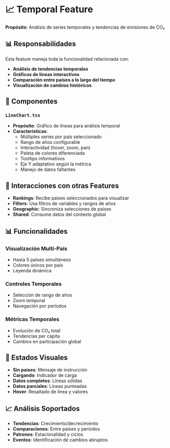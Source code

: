 # 📈 Temporal Feature

**Propósito**: Análisis de series temporales y tendencias de emisiones de CO₂

## 📊 Responsabilidades

Esta feature maneja toda la funcionalidad relacionada con:

- **Análisis de tendencias temporales**
- **Gráficos de líneas interactivos**
- **Comparación entre países a lo largo del tiempo**
- **Visualización de cambios históricos**

## 🧩 Componentes

### `LineChart.tsx`

- **Propósito**: Gráfico de líneas para análisis temporal
- **Características**:
  - Múltiples series por país seleccionado
  - Rango de años configurable
  - Interactividad (hover, zoom, pan)
  - Paleta de colores diferenciada
  - Tooltips informativos
  - Eje Y adaptativo según la métrica
  - Manejo de datos faltantes

## 🔄 Interacciones con otras Features

- **Rankings**: Recibe países seleccionados para visualizar
- **Filters**: Usa filtros de variables y rangos de años
- **Geographic**: Sincroniza selecciones de países
- **Shared**: Consume datos del contexto global

## 📊 Funcionalidades

### Visualización Multi-País

- Hasta 5 países simultáneos
- Colores únicos por país
- Leyenda dinámica

### Controles Temporales

- Selección de rango de años
- Zoom temporal
- Navegación por períodos

### Métricas Temporales

- Evolución de CO₂ total
- Tendencias per cápita
- Cambios en participación global

## 🎨 Estados Visuales

- **Sin países**: Mensaje de instrucción
- **Cargando**: Indicador de carga
- **Datos completos**: Líneas sólidas
- **Datos parciales**: Líneas punteadas
- **Hover**: Resaltado de línea y valores

## 📈 Análisis Soportados

- **Tendencias**: Crecimiento/decrecimiento
- **Comparaciones**: Entre países y períodos
- **Patrones**: Estacionalidad y ciclos
- **Eventos**: Identificación de cambios abruptos
